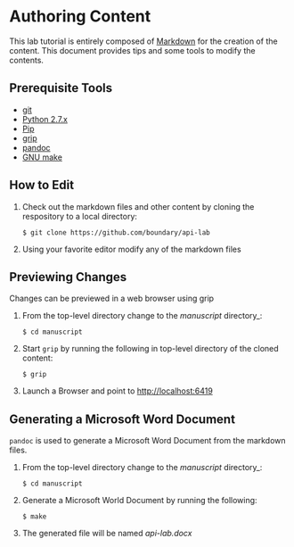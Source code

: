 Authoring Content
=================

This lab tutorial is entirely composed of [Markdown](https://en.wikipedia.org/wiki/Markdown)
for the creation of the content. This document provides tips and some tools to modify the
contents.

Prerequisite Tools
-------------------

- [git](https://git-scm.com/)
- [Python 2.7.x](https://www.python.org/)
- [Pip](https://pip.pypa.io/en/stable/)
- [grip](https://github.com/joeyespo/grip)
- [pandoc](http://pandoc.org/)
- [GNU make](https://www.gnu.org/software/make/)

How to Edit
-----------

1. Check out the markdown files and other content by cloning the respository to a
local directory:

    ```
    $ git clone https://github.com/boundary/api-lab
    ```
    
2. Using your favorite editor modify any of the markdown files

Previewing Changes
------------------

Changes can be previewed in a web browser using grip

1. From the top-level directory change to the _manuscript_ directory_:

    ```
    $ cd manuscript
    ```

2. Start `grip` by running the following in top-level directory of the cloned content:

    ```
    $ grip
    ```
    
3. Launch a Browser and point to [http://localhost:6419](http://localhost:6419)


Generating a Microsoft Word Document
------------------------------------

`pandoc` is used to generate a Microsoft Word Document from the markdown files.

1. From the top-level directory change to the _manuscript_ directory_:

    ```
    $ cd manuscript
    ```

2. Generate a Microsoft World Document by running the following:

    ```
    $ make
    ```
    
3. The generated file will be named _api-lab.docx_

